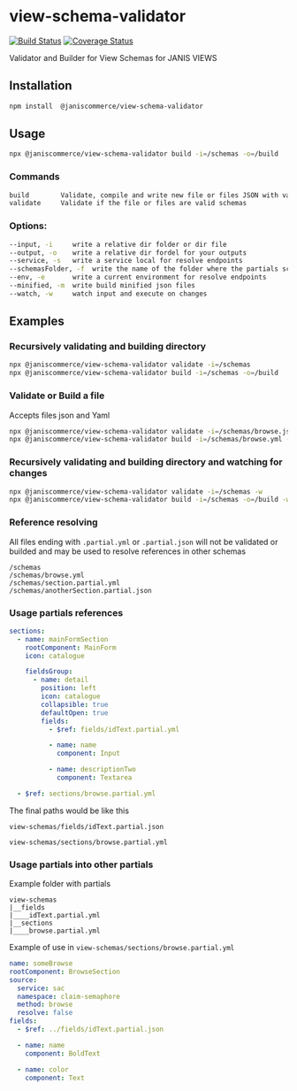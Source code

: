 # view-schema-validator

[![Build Status](https://travis-ci.org/janis-commerce/view-schema-validator.svg?branch=master)](https://travis-ci.org/janis-commerce/view-schema-validator)
[![Coverage Status](https://coveralls.io/repos/github/janis-commerce/view-schema-validator/badge.svg?branch=master)](https://coveralls.io/github/janis-commerce/view-schema-validator?branch=master)

Validator and Builder for View Schemas for JANIS VIEWS

## Installation
```sh
npm install  @janiscommerce/view-schema-validator
```

## Usage
```sh
npx @janiscommerce/view-schema-validator build -i=/schemas -o=/build
```
### Commands
```sh
build        Validate, compile and write new file or files JSON with valid schemas and defaults include.
validate     Validate if the file or files are valid schemas
```

### Options:
```sh
--input, -i     write a relative dir folder or dir file
--output, -o    write a relative dir fordel for your outputs
--service, -s   write a service local for resolve endpoints
--schemasFolder, -f  write the name of the folder where the partials schemes are
--env, -e       write a current environment for resolve endpoints
--minified, -m  write build minified json files
--watch, -w     watch input and execute on changes
```

## Examples

### Recursively validating and building directory

```sh
npx @janiscommerce/view-schema-validator validate -i=/schemas
npx @janiscommerce/view-schema-validator build -i=/schemas -o=/build
```

### Validate or Build a file
Accepts files json and Yaml

```sh
npx @janiscommerce/view-schema-validator validate -i=/schemas/browse.json
npx @janiscommerce/view-schema-validator build -i=/schemas/browse.yml -o=/build
```

### Recursively validating and building directory and watching for changes

```sh
npx @janiscommerce/view-schema-validator validate -i=/schemas -w
npx @janiscommerce/view-schema-validator build -i=/schemas -o=/build -w
```

### Reference resolving

All files ending with `.partial.yml` or `.partial.json` will not be validated or builded and may be used to resolve references in other schemas

```
/schemas
/schemas/browse.yml
/schemas/section.partial.yml
/schemas/anotherSection.partial.json
```

### Usage partials references

```yaml
sections:
  - name: mainFormSection
    rootComponent: MainForm
    icon: catalogue

    fieldsGroup:
      - name: detail
        position: left
        icon: catalogue
        collapsible: true
        defaultOpen: true
        fields:
          - $ref: fields/idText.partial.yml

          - name: name
            component: Input

          - name: descriptionTwo
            component: Textarea

  - $ref: sections/browse.partial.yml
```

The final paths would be like this

`view-schemas/fields/idText.partial.json`

`view-schemas/sections/browse.partial.yml`


### Usage partials into other partials

Example folder with partials

```
view-schemas
|__fields
|____idText.partial.yml
|__sections
|____browse.partial.yml
```

Example of use in `view-schemas/sections/browse.partial.yml`

```yaml
name: someBrowse
rootComponent: BrowseSection
source:
  service: sac
  namespace: claim-semaphore
  method: browse
  resolve: false
fields:
  - $ref: ../fields/idText.partial.json

  - name: name
    component: BoldText

  - name: color
    component: Text
```
